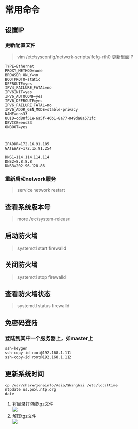 # 常用命令  
## 设置IP  
### 更新配置文件
>vim /etc/sysconfig/network-scripts/ifcfg-eth0 
更新里面IP  
```
TYPE=Ethernet
PROXY_METHOD=none
BROWSER_ONLY=no
BOOTPROTO=static
DEFROUTE=yes
IPV4_FAILURE_FATAL=no
IPV6INIT=yes
IPV6_AUTOCONF=yes
IPV6_DEFROUTE=yes
IPV6_FAILURE_FATAL=no
IPV6_ADDR_GEN_MODE=stable-privacy
NAME=ens33
UUID=cd88f51e-6a5f-46b1-8a77-049da8a571fc
DEVICE=ens33
ONBOOT=yes



IPADDR=172.16.91.185
GATEWAY=172.16.91.254

DNS1=114.114.114.114
DNS2=8.8.8.8
DNS3=202.96.128.86
```
### 重新启动network服务  
>service network restart  

## 查看系统版本号  
>more /etc/system-release  
## 启动防火墙  
>systemctl start firewalld  
## 关闭防火墙  
>systemctl stop firewalld  
## 查看防火墙状态  
>systemctl status firewalld  

## 免密码登陆  
### 登陆到其中一个服务器上，如master上 
```
ssh-keygen
ssh-copy-id root@192.168.1.111 
ssh-copy-id root@192.168.1.112  
``` 

## 更新系统时间  
```
cp /usr/share/zoneinfo/Asia/Shanghai /etc/localtime  
ntpdate us.pool.ntp.org  
date
```  

1. 将目录打包成tgz文件  
![](https://note.youdao.com/yws/public/resource/ca7c2468223e3c4a80c4e24b70ff9608/xmlnote/042BD19D29A748889CDC893DB555ACDB/22008)  
2. 解压tgz文件  
![](https://note.youdao.com/yws/public/resource/ca7c2468223e3c4a80c4e24b70ff9608/xmlnote/C61FE3EC31764BC095810D9E6D7D246A/22011)   
